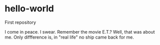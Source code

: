 # hello-world
First repository

I come in peace. I swear. Remember the movie E.T.? Well, that was about me. Only diffference is, in "real life" no ship came back for me.

